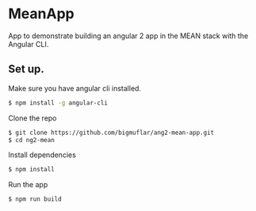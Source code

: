 # MeanApp

App to demonstrate building an angular 2 app in the MEAN stack with the Angular CLI.

## Set up.
Make sure you have angular cli installed.
```bash
$ npm install -g angular-cli
```

Clone the repo
```bash
$ git clone https://github.com/bigmuflar/ang2-mean-app.git
$ cd ng2-mean
```

Install dependencies
```bash
$ npm install
```

Run the app
```bash
$ npm run build
```

